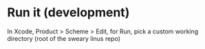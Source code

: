 # Run it (development)

In Xcode, Product > Scheme > Edit, for Run, pick a custom working directory (root of the sweary linus repo)